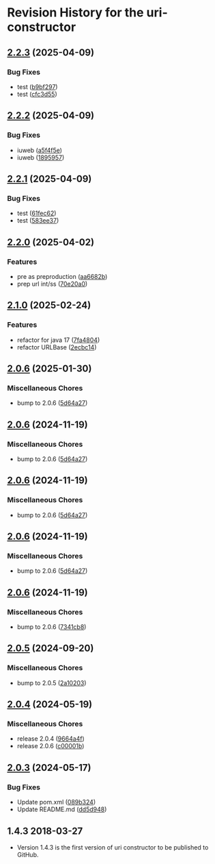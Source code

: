 # Revision History for the uri-constructor

## [2.2.3](https://github.com/dvsa/vol-uri-constructor/compare/v2.2.2...v2.2.3) (2025-04-09)


### Bug Fixes

* test ([b9bf297](https://github.com/dvsa/vol-uri-constructor/commit/b9bf2971a354cc5d3819a0b1f1f9ae5870d4a5a6))
* test ([cfc3d55](https://github.com/dvsa/vol-uri-constructor/commit/cfc3d557666ca9d65e7ff3c51083a32e0d0c585c))

## [2.2.2](https://github.com/dvsa/vol-uri-constructor/compare/v2.2.1...v2.2.2) (2025-04-09)


### Bug Fixes

* iuweb ([a5f4f5e](https://github.com/dvsa/vol-uri-constructor/commit/a5f4f5e27b61331b561475960945bff1743cb711))
* iuweb ([1895957](https://github.com/dvsa/vol-uri-constructor/commit/189595722fc757a4194970eb8cc99b99f64aa4d1))

## [2.2.1](https://github.com/dvsa/vol-uri-constructor/compare/v2.2.0...v2.2.1) (2025-04-09)


### Bug Fixes

* test ([61fec62](https://github.com/dvsa/vol-uri-constructor/commit/61fec62a8af31ef1bcd04b97c7456d9713542c6e))
* test ([583ee37](https://github.com/dvsa/vol-uri-constructor/commit/583ee37846285138cbb7c83e9e85f1d06dd57108))

## [2.2.0](https://github.com/dvsa/vol-uri-constructor/compare/v2.1.0...v2.2.0) (2025-04-02)


### Features

* pre as preproduction ([aa6682b](https://github.com/dvsa/vol-uri-constructor/commit/aa6682bbda2d3467acfac539ad285556ee96538c))
* prep url int/ss ([70e20a0](https://github.com/dvsa/vol-uri-constructor/commit/70e20a0dbb17c660c25a5fe990211d89ed9f18b9))

## [2.1.0](https://github.com/dvsa/vol-uri-constructor/compare/v2.0.7...v2.1.0) (2025-02-24)


### Features

* refactor for java 17 ([7fa4804](https://github.com/dvsa/vol-uri-constructor/commit/7fa48044233f529a17e96cba1c150e4f06f52370))
* refactor URLBase ([2ecbc14](https://github.com/dvsa/vol-uri-constructor/commit/2ecbc14707663d5033670f980002975e154e701e))

## [2.0.6](https://github.com/dvsa/vol-uri-constructor/compare/v2.0.6...v2.0.6) (2025-01-30)


### Miscellaneous Chores

* bump to 2.0.6 ([5d64a27](https://github.com/dvsa/vol-uri-constructor/commit/5d64a279f5d03ac44df319241c60045f61409fb2))

## [2.0.6](https://github.com/dvsa/vol-uri-constructor/compare/v2.0.6...v2.0.6) (2024-11-19)


### Miscellaneous Chores

* bump to 2.0.6 ([5d64a27](https://github.com/dvsa/vol-uri-constructor/commit/5d64a279f5d03ac44df319241c60045f61409fb2))

## [2.0.6](https://github.com/dvsa/vol-uri-constructor/compare/v2.0.6...v2.0.6) (2024-11-19)


### Miscellaneous Chores

* bump to 2.0.6 ([5d64a27](https://github.com/dvsa/vol-uri-constructor/commit/5d64a279f5d03ac44df319241c60045f61409fb2))

## [2.0.6](https://github.com/dvsa/vol-uri-constructor/compare/v2.0.6...v2.0.6) (2024-11-19)


### Miscellaneous Chores

* bump to 2.0.6 ([5d64a27](https://github.com/dvsa/vol-uri-constructor/commit/5d64a279f5d03ac44df319241c60045f61409fb2))

## [2.0.6](https://github.com/dvsa/vol-uri-constructor/compare/v2.0.5...v2.0.6) (2024-11-19)


### Miscellaneous Chores

* bump to 2.0.6 ([7341cb8](https://github.com/dvsa/vol-uri-constructor/commit/7341cb8fd38545d468f8cc289496de275165e495))

## [2.0.5](https://github.com/dvsa/vol-uri-constructor/compare/v2.0.4...v2.0.5) (2024-09-20)


### Miscellaneous Chores

* bump to 2.0.5 ([2a10203](https://github.com/dvsa/vol-uri-constructor/commit/2a10203e94d03567bf587cf126c9904b2d7d105f))

## [2.0.4](https://github.com/dvsa/vol-uri-constructor/compare/v2.0.3...v2.0.4) (2024-05-19)


### Miscellaneous Chores

* release 2.0.4 ([9664a4f](https://github.com/dvsa/vol-uri-constructor/commit/9664a4fd311016adef968dec415fb0b880a7936e))
* release 2.0.6 ([c00001b](https://github.com/dvsa/vol-uri-constructor/commit/c00001b784f93e8e76efa39992b86e00d4f7435f))

## [2.0.3](https://github.com/dvsa/vol-uri-constructor/compare/2.0.2...v2.0.3) (2024-05-17)


### Bug Fixes

* Update pom.xml ([089b324](https://github.com/dvsa/vol-uri-constructor/commit/089b32490756742e000207748da5d995cb02d464))
* Update README.md ([dd5d948](https://github.com/dvsa/vol-uri-constructor/commit/dd5d948d636d5cc4cf7c3d35694e528000008a3b))

## 1.4.3 2018-03-27
* Version 1.4.3 is the first version of uri constructor to be published to GitHub.
